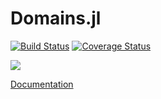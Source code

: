 Domains.jl
==========

[![Build Status](https://travis-ci.com/Hirlam/Domains.jl.svg?branch=master)](https://travis-ci.com/Hirlam/Domains.jl)
[![Coverage Status](https://coveralls.io/repos/github/Hirlam/Domains.jl/badge.svg?branch=master)](https://coveralls.io/github/Hirlam/Domains.jl?branch=master)




[![](https://img.shields.io/badge/docs-dev-blue.svg)](https://hirlam.github.io/Domains.jl/dev)


[Documentation](https://hirlam.github.io/Domains.jl/dev)


